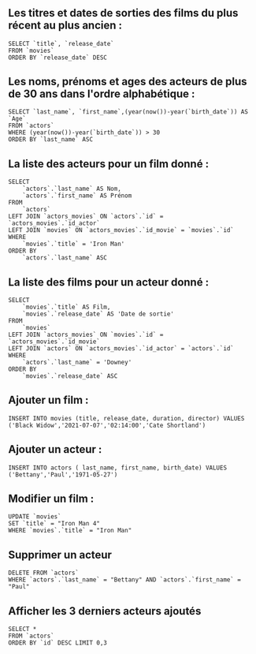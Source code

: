 # 

## Les titres et dates de sorties des films du plus récent au plus ancien :
```
SELECT `title`, `release_date`
FROM `movies`
ORDER BY `release_date` DESC
```

## Les noms, prénoms et ages des acteurs de plus de 30 ans dans l'ordre alphabétique :

```
SELECT `last_name`, `first_name`,(year(now())-year(`birth_date`)) AS `Age` 
FROM `actors` 
WHERE (year(now())-year(`birth_date`)) > 30 
ORDER BY `last_name` ASC
```

## La liste des acteurs pour un film donné : 

```
SELECT 
	`actors`.`last_name` AS Nom,
	`actors`.`first_name` AS Prénom
FROM 
	`actors`
LEFT JOIN `actors_movies` ON `actors`.`id` = `actors_movies`.`id_actor`  
LEFT JOIN `movies` ON `actors_movies`.`id_movie` = `movies`.`id`  
WHERE 
	`movies`.`title` = 'Iron Man'  
ORDER BY 
	`actors`.`last_name` ASC
```

## La liste des films pour un acteur donné :

```
SELECT 
	`movies`.`title` AS Film,
	`movies`.`release_date` AS 'Date de sortie' 
FROM 
	`movies`
LEFT JOIN `actors_movies` ON `movies`.`id` = `actors_movies`.`id_movie`  
LEFT JOIN `actors` ON `actors_movies`.`id_actor` = `actors`.`id`  
WHERE 
	`actors`.`last_name` = 'Downey'  
ORDER BY 
	`movies`.`release_date` ASC
```

## Ajouter un film : 
```
INSERT INTO movies (title, release_date, duration, director) VALUES 
('Black Widow','2021-07-07','02:14:00','Cate Shortland')
```

## Ajouter un acteur : 
```
INSERT INTO actors ( last_name, first_name, birth_date) VALUES
('Bettany','Paul','1971-05-27')
```
## Modifier un film : 
```
UPDATE `movies`
SET `title` = "Iron Man 4"
WHERE `movies`.`title` = "Iron Man"
```

## Supprimer un acteur
```
DELETE FROM `actors`
WHERE `actors`.`last_name` = "Bettany" AND `actors`.`first_name` = "Paul"
```

## Afficher les 3 derniers acteurs ajoutés
```
SELECT *
FROM `actors`
ORDER BY `id` DESC LIMIT 0,3
```
